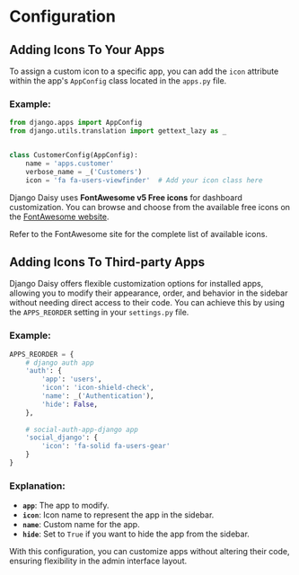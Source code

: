 # Configuration

## Adding Icons To Your Apps

To assign a custom icon to a specific app, you can add the `icon` attribute within the app's `AppConfig` class located
in the `apps.py` file.

### Example:

```python
from django.apps import AppConfig
from django.utils.translation import gettext_lazy as _


class CustomerConfig(AppConfig):
    name = 'apps.customer'
    verbose_name = _('Customers')
    icon = 'fa fa-users-viewfinder'  # Add your icon class here

```

Django Daisy uses **FontAwesome v5 Free icons** for dashboard customization. You can browse and choose from the
available free icons on the [FontAwesome website](https://fontawesome.com/icons).

Refer to the FontAwesome site for the complete list of available icons.

## Adding Icons To Third-party Apps 

Django Daisy offers flexible customization options for installed apps, allowing you to modify their appearance, order,
and behavior in the sidebar without needing direct access to their code. You can achieve this by using
the `APPS_REORDER` setting in your `settings.py` file.

### Example:

```python
APPS_REORDER = {
    # django auth app
    'auth': {
        'app': 'users',
        'icon': 'icon-shield-check',
        'name': _('Authentication'),
        'hide': False,
    },
    
    # social-auth-app-django app
    'social_django': {
        'icon': 'fa-solid fa-users-gear'
    }
}
```

### Explanation:

- **`app`**: The app to modify.
- **`icon`**: Icon name to represent the app in the sidebar.
- **`name`**: Custom name for the app.
- **`hide`**: Set to `True` if you want to hide the app from the sidebar.

With this configuration, you can customize apps without altering their code, ensuring flexibility in the admin interface
layout.